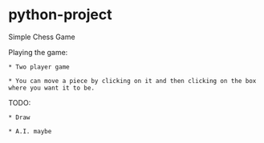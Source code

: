 python-project
==============

Simple Chess Game


Playing the game:  

    * Two player game  

    * You can move a piece by clicking on it and then clicking on the box where you want it to be.  

TODO:  

    * Draw  

    * A.I. maybe  

